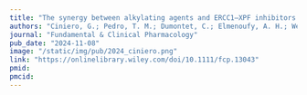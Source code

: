```yaml
---
title: "The synergy between alkylating agents and ERCC1–XPF inhibitors is p53 dependent"
authors: "Ciniero, G.; Pedro, T. M.; Dumontet, C.; Elmenoufy, A. H.; West, F. G.; Weinfeld, M.; **Gentile, F.**; Tuszynski, J. A.; Cros-Perrial, E.; Jordheim, L. P."
journal: "Fundamental & Clinical Pharmacology"
pub_date: "2024-11-08"
image: "/static/img/pub/2024_ciniero.png"
link: "https://onlinelibrary.wiley.com/doi/10.1111/fcp.13043"
pmid: 
pmcid: 
---
```

